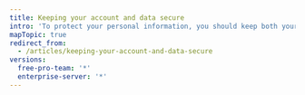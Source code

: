 ```yaml
---
title: Keeping your account and data secure
intro: 'To protect your personal information, you should keep both your {% data variables.product.product_name %} account and any associated data secure.'
mapTopic: true
redirect_from:
  - /articles/keeping-your-account-and-data-secure
versions:
  free-pro-team: '*'
  enterprise-server: '*'
---
```


